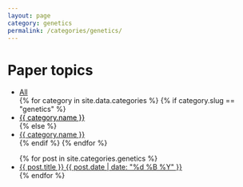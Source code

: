 ```yaml
---
layout: page
category: genetics
permalink: /categories/genetics/
---
```


# Paper topics

<div class="explore">
    <ul class="categories">
		<li class="categories__item"><a href="{{ '/notes' | prepend: site.baseurl }}">All</a></li>
        {% for category in site.data.categories %}
            {% if category.slug == "genetics" %}
              <li class="categories__item"><a href="{{ '/categories/' | append: category.slug | prepend: site.baseurl }}" style="text-decoration:underline;color:black">{{ category.name }}</a></li>
            {% else %}
              <li class="categories__item"><a href="{{ '/categories/' | append: category.slug | prepend: site.baseurl }}">{{ category.name }}</a></li>
            {% endif %}
        {% endfor %}
    </ul>
</div>

<ul class="list-posts">
    {% for post in site.categories.genetics %}
        <li class="post-teaser">
            <a href="{{ post.url | prepend: site.baseurl }}">
                <span class="post-teaser__title">{{ post.title }}</span>
                <span class="post-teaser__date">{{ post.date | date: "%d %B %Y" }}</span>
            </a>
        </li>
    {% endfor %}
</ul>
